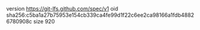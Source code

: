 version https://git-lfs.github.com/spec/v1
oid sha256:c5ba1a27b75953e154cb339ca4fe99d1f22c6ee2ca98166a1fdb48826780908c
size 920
